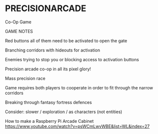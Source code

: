 # PRECISIONARCADE
Co-Op Game

GAME NOTES

Red buttons all of them need to be activated to open the gate

Branching corridors with hideouts for activation

Enemies trying to stop you or blocking access to activation buttons

Precision arcade co-op in all its pixel glory!

Mass precision race

Game requires both players to cooperate in order to fit through the narrow corridors

Breaking through fantasy fortress defences

Consider: slower / exploration / as characters (not entities)

How to make a Raspberry Pi Arcade Cabinet https://www.youtube.com/watch?v=psWCmLwvWBE&list=WL&index=27
